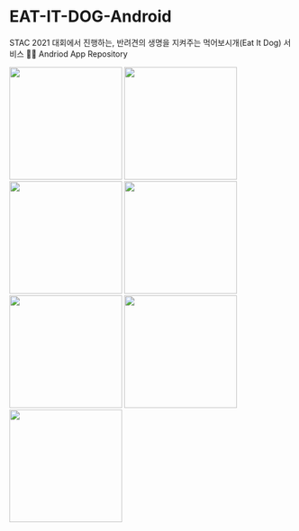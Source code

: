 # EAT-IT-DOG-Android
STAC 2021 대회에서 진행하는, 반려견의 생명을 지켜주는 먹어보시개(Eat It Dog) 서비스 🐶🍉 Andriod App Repository

<div>
  <img src="https://user-images.githubusercontent.com/80818534/134475439-af605871-8ed2-4de3-ad2a-5ea01a1d747b.jpg" width="200">
  <img src="https://user-images.githubusercontent.com/80818534/134475812-96a57a55-a1eb-4017-b1e7-cdcc9dff0ac6.jpg" width="200">
  <img src="https://user-images.githubusercontent.com/80818534/134475814-dda3c1cf-6749-4e26-9063-a317f27ffe15.jpg" width="200">
  <img src="https://user-images.githubusercontent.com/80818534/134475816-7ac25679-4481-4482-92dd-f4fa09d8cda9.jpg" width="200">
  <img src="https://user-images.githubusercontent.com/80818534/134475818-dc91fa17-23e7-406c-a590-5ee80ea68c2a.jpg" width="200">
  <img src="https://user-images.githubusercontent.com/80818534/134475820-6524cbe9-cf2a-4f35-b44f-eb696ec123ae.jpg" width="200">
  <img src="https://user-images.githubusercontent.com/80818534/134475808-c9c82715-0b92-4f45-a5d3-82fec60d7d33.jpg" width="200">
</div>
